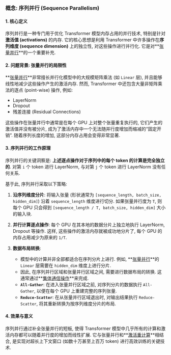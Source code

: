 ### 概念: 序列并行 (Sequence Parallelism)

#### 1. 核心定义

序列并行是一种专门用于优化 Transformer 模型内存占用的并行技术, 特别是针对**激活值 (activations)** 的内存. 它的核心思想是利用 Transformer 中许多操作在**序列维度 (sequence dimension)** 上的独立性, 对这些操作进行并行化. 它是对**[张量并行](./Lecture7-Tensor-Parallelism.md)**的一个重要补充.

#### 2. 问题背景: 张量并行的局限性

**[张量并行](./Lecture7-Tensor-Parallelism.md)**非常擅长并行化模型中的大规模矩阵乘法 (如 `Linear` 层), 并且能够线性地减少这些操作产生的激活内存. 然而, Transformer 中还包含大量非矩阵乘法的逐点 (point-wise) 操作, 例如:
- LayerNorm
- Dropout
- 残差连接 (Residual Connections)

这些操作在张量并行中通常是在每个 GPU 上对整个张量重复执行的, 它们产生的激活值并没有被分片, 成为了激活内存中一个无法随并行度增加而缩减的“固定开销”. 随着序列长度的增加, 这部分内存占用会变得非常显著.

#### 3. 序列并行的工作原理

序列并行的关键洞察是: **上述逐点操作对于序列中的每个 token 的计算是完全独立的**. 对第 `i` 个 token 进行 LayerNorm, 与对第 `j` 个 token 进行 LayerNorm 没有任何关系.

基于此, 序列并行采取以下策略:

1.  **沿序列维度分片**: 将输入张量 (形状通常为 `[sequence_length, batch_size, hidden_dim]`) 沿着 `sequence_length` 维度进行切分. 如果张量并行度为 `T`, 则每个 GPU 只会得到 `[sequence_length / T, batch_size, hidden_dim]` 大小的输入块.

2.  **并行计算逐点操作**: 每个 GPU 在其本地的数据分片上独立地执行 LayerNorm, Dropout 等操作. 这样, 这些操作的激活内存就被成功地分片了, 每个 GPU 的内存占用减少为原来的 `1/T`.

3.  **数据布局转换**:
    - 模型中的计算并非全部都适合在序列分片上进行. 例如, **[张量并行](./Lecture7-Tensor-Parallelism.md)**的 `Linear` 层需要在 `hidden_dim` 维度上进行分片.
    - 因此, 在序列并行区域和张量并行区域之间, 需要进行数据布局的转换. 这通常通过**[集体通信操作](./Lecture7-Collective-Communication.md)**来完成.
    - **`All-Gather`**: 在进入张量并行区域之前, 对序列分片的数据执行 `All-Gather`, 以便在每个 GPU 上重建完整的序列张量.
    - **`Reduce-Scatter`**: 在从张量并行区域退出时, 对输出结果执行 `Reduce-Scatter`, 将其重新转换为按序列维度分片的布局.

#### 4. 效果与意义

序列并行通过补全张量并行的短板, 使得 Transformer 模型中几乎所有的计算和激活内存都可以随着并行度的增加而线性扩展. 它与张量并行和**[激活重计算](./Lecture7-Activation-Recomputation.md)**相结合, 是实现对超长上下文窗口 (如数十万甚至上百万 token) 进行高效训练的关键技术.